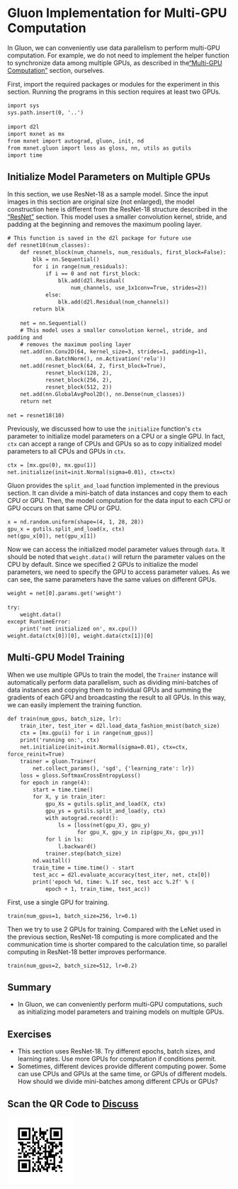 # Gluon Implementation for Multi-GPU Computation

In Gluon, we can conveniently use data parallelism to perform multi-GPU computation. For example, we do not need to implement the helper function to synchronize data among multiple GPUs, as described in the[“Multi-GPU Computation”](multiple-gpus.md) section, ourselves.

First, import the required packages or modules for the experiment in this section. Running the programs in this section requires at least two GPUs.

```{.python .input  n=1}
import sys
sys.path.insert(0, '..')

import d2l
import mxnet as mx
from mxnet import autograd, gluon, init, nd
from mxnet.gluon import loss as gloss, nn, utils as gutils
import time
```

## Initialize Model Parameters on Multiple GPUs

In this section, we use ResNet-18 as a sample model. Since the input images in this section are original size (not enlarged), the model construction here is different from the ResNet-18 structure described in the [“ResNet”](../chapter_convolutional-neural-networks/resnet.md) section. This model uses a smaller convolution kernel, stride, and padding at the beginning and removes the maximum pooling layer.

```{.python .input  n=2}
# This function is saved in the d2l package for future use
def resnet18(num_classes):
    def resnet_block(num_channels, num_residuals, first_block=False):
        blk = nn.Sequential()
        for i in range(num_residuals):
            if i == 0 and not first_block:
                blk.add(d2l.Residual(
                    num_channels, use_1x1conv=True, strides=2))
            else:
                blk.add(d2l.Residual(num_channels))
        return blk

    net = nn.Sequential()
    # This model uses a smaller convolution kernel, stride, and padding and
    # removes the maximum pooling layer
    net.add(nn.Conv2D(64, kernel_size=3, strides=1, padding=1),
            nn.BatchNorm(), nn.Activation('relu'))
    net.add(resnet_block(64, 2, first_block=True),
            resnet_block(128, 2),
            resnet_block(256, 2),
            resnet_block(512, 2))
    net.add(nn.GlobalAvgPool2D(), nn.Dense(num_classes))
    return net

net = resnet18(10)
```

Previously, we discussed how to use the `initialize` function's `ctx` parameter to initialize model parameters on a CPU or a single GPU. In fact, `ctx` can accept a range of CPUs and GPUs so as to copy initialized model parameters to all CPUs and GPUs in `ctx`.

```{.python .input  n=3}
ctx = [mx.gpu(0), mx.gpu(1)]
net.initialize(init=init.Normal(sigma=0.01), ctx=ctx)
```

Gluon provides the `split_and_load` function implemented in the previous section. It can divide a mini-batch of data instances and copy them to each CPU or GPU. Then, the model computation for the data input to each CPU or GPU occurs on that same CPU or GPU.

```{.python .input  n=4}
x = nd.random.uniform(shape=(4, 1, 28, 28))
gpu_x = gutils.split_and_load(x, ctx)
net(gpu_x[0]), net(gpu_x[1])
```

Now we can access the initialized model parameter values through `data`. It should be noted that `weight.data()` will return the parameter values on the CPU by default. Since we specified 2 GPUs to initialize the model parameters, we need to specify the GPU to access parameter values. As we can see, the same parameters have the same values on different GPUs.

```{.python .input  n=5}
weight = net[0].params.get('weight')

try:
    weight.data()
except RuntimeError:
    print('not initialized on', mx.cpu())
weight.data(ctx[0])[0], weight.data(ctx[1])[0]
```

## Multi-GPU Model Training

When we use multiple GPUs to train the model, the `Trainer` instance will automatically perform data parallelism, such as dividing mini-batches of data instances and copying them to individual GPUs and summing the gradients of each GPU and broadcasting the result to all GPUs. In this way, we can easily implement the training function.

```{.python .input  n=7}
def train(num_gpus, batch_size, lr):
    train_iter, test_iter = d2l.load_data_fashion_mnist(batch_size)
    ctx = [mx.gpu(i) for i in range(num_gpus)]
    print('running on:', ctx)
    net.initialize(init=init.Normal(sigma=0.01), ctx=ctx, force_reinit=True)
    trainer = gluon.Trainer(
        net.collect_params(), 'sgd', {'learning_rate': lr})
    loss = gloss.SoftmaxCrossEntropyLoss()
    for epoch in range(4):
        start = time.time()
        for X, y in train_iter:
            gpu_Xs = gutils.split_and_load(X, ctx)
            gpu_ys = gutils.split_and_load(y, ctx)
            with autograd.record():
                ls = [loss(net(gpu_X), gpu_y)
                      for gpu_X, gpu_y in zip(gpu_Xs, gpu_ys)]
            for l in ls:
                l.backward()
            trainer.step(batch_size)
        nd.waitall()
        train_time = time.time() - start
        test_acc = d2l.evaluate_accuracy(test_iter, net, ctx[0])
        print('epoch %d, time: %.1f sec, test acc %.2f' % (
            epoch + 1, train_time, test_acc))
```

First, use a single GPU for training.

```{.python .input}
train(num_gpus=1, batch_size=256, lr=0.1)
```

Then we try to use 2 GPUs for training. Compared with the LeNet used in the previous section, ResNet-18 computing is more complicated and the communication time is shorter compared to the calculation time, so parallel computing in ResNet-18 better improves performance.

```{.python .input  n=10}
train(num_gpus=2, batch_size=512, lr=0.2)
```

## Summary

* In Gluon, we can conveniently perform multi-GPU computations, such as initializing model parameters and training models on multiple GPUs.

## Exercises

* This section uses ResNet-18. Try different epochs, batch sizes, and learning rates. Use more GPUs for computation if conditions permit.
* Sometimes, different devices provide different computing power. Some can use CPUs and GPUs at the same time, or GPUs of different models. How should we divide mini-batches among different CPUs or GPUs?

## Scan the QR Code to [Discuss](https://discuss.mxnet.io/t/2384)

![](../img/qr_multiple-gpus-gluon.svg)
